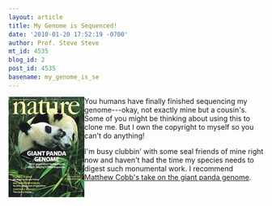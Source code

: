 ```yaml
---
layout: article
title: My Genome is Sequenced!
date: '2010-01-20 17:52:19 -0700'
author: Prof. Steve Steve
mt_id: 4535
blog_id: 2
post_id: 4535
basename: my_genome_is_se
---
```

<img src="/uploads/2010/panda_nature.jpg" alt="panda_nature.jpg" width="150" height="198" style="float:left;" />  You humans have finally finished sequencing my genome---okay, not exactly mine but a cousin's.  Some of you might be thinking about using this to clone me.  But I own the copyright to myself so you can't do anything!

I'm busy clubbin' with some seal friends of mine right now and haven't had the time my species needs to digest such monumental work.  I recommend [Matthew Cobb's take on the giant panda genome](http://z-letter.com/2010/01/20/the-panda-revealed/).
